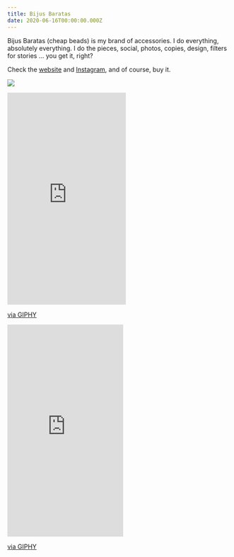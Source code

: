 ```yaml
---
title: Bijus Baratas
date: 2020-06-16T00:00:00.000Z
---
```

Bijus Baratas (cheap beads) is my brand of accessories. I do everything, absolutely everything. I do the pieces, social, photos, copies, design, filters for stories ... you get it, right? 

Check the [website](http://bijusbaratas.iluria.com/) and [Instagram](http://instagram.com/loja.bijusbaratas), and of course, buy it.

![](https://ucarecdn.com/63d2f2bc-999e-40ff-9c3b-0d1d192a5ffd/)

<div class="img-row">
<iframe src="https://giphy.com/embed/ic7ZsNytWL2fid6DCw" width="268" height="480" frameBorder="0" class="giphy-embed" allowFullScreen></iframe><p><a href="https://giphy.com/gifs/ic7ZsNytWL2fid6DCw">via GIPHY</a></p>

<iframe src="https://giphy.com/embed/kERIO2w8P9b7kITX7V" width="262" height="480" frameBorder="0" class="giphy-embed" allowFullScreen></iframe><p><a href="https://giphy.com/gifs/kERIO2w8P9b7kITX7V">via GIPHY</a></p>
</div>
